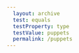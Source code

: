 ```yaml
---
  layout: archive
  test: equals
  testProperty: type
  testValue: puppets
  permalink: /puppets
---
```

